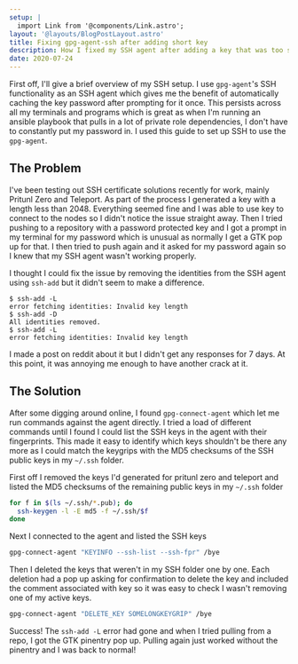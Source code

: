 ```yaml
---
setup: |
  import Link from '@components/Link.astro';
layout: '@layouts/BlogPostLayout.astro'
title: Fixing gpg-agent-ssh after adding short key
description: How I fixed my SSH agent after adding a key that was too short
date: 2020-07-24
---
```


First off, I'll give a brief overview of my SSH setup. I use `gpg-agent`'s SSH functionality as an SSH agent which gives me the benefit of automatically caching the key password after prompting for it once. This persists across all my terminals and programs which is great as when I'm running an ansible playbook that pulls in a lot of private role dependencies, I don't have to constantly put my password in. I used <Link external href="https://wiki.archlinux.org/index.php/GnuPG#SSH_agent">this guide</Link> to set up SSH to use the `gpg-agent`.

## The Problem

I've been testing out SSH certificate solutions recently for work, mainly <Link external href="https://zero.pritunl.com/">Pritunl Zero</Link> and <Link external href="https://gravitational.com/teleport/">Teleport</Link>. As part of the process I generated a key with a length less than 2048. Everything seemed fine and I was able to use key to connect to the nodes so I didn't notice the issue straight away. Then I tried pushing to a repository with a password protected key and I got a prompt in my terminal for my password which is unusual as normally I get a GTK pop up for that. I then tried to push again and it asked for my password again so I knew that my SSH agent wasn't working properly.

I thought I could fix the issue by removing the identities from the SSH agent using `ssh-add` but it didn't seem to make a difference.

```
$ ssh-add -L
error fetching identities: Invalid key length
$ ssh-add -D
All identities removed.
$ ssh-add -L
error fetching identities: Invalid key length
```

I made a <Link external href="https://www.reddit.com/r/linuxquestions/comments/hsaq2w/gpgagent_sshagent_stuck_with_bad_key/">post on reddit</Link> about it but I didn't get any responses for 7 days. At this point, it was annoying me enough to have another crack at it.

## The Solution

After some digging around online, I found `gpg-connect-agent` which let me run commands against the agent directly. I tried a load of different commands until I found I could list the SSH keys in the agent with their fingerprints. This made it easy to identify which keys shouldn't be there any more as I could match the keygrips with the MD5 checksums of the SSH public keys in my `~/.ssh` folder.

First off I removed the keys I'd generated for pritunl zero and teleport and listed the MD5 checksums of the remaining public keys in my `~/.ssh` folder

```sh
for f in $(ls ~/.ssh/*.pub); do
  ssh-keygen -l -E md5 -f ~/.ssh/$f
done
```

Next I connected to the agent and listed the SSH keys

```sh
gpg-connect-agent "KEYINFO --ssh-list --ssh-fpr" /bye
```

Then I deleted the keys that weren't in my SSH folder one by one. Each deletion had a pop up asking for confirmation to delete the key and included the comment associated with key so it was easy to check I wasn't removing one of my active keys.

```sh
gpg-connect-agent "DELETE_KEY SOMELONGKEYGRIP" /bye
```

Success! The `ssh-add -L` error had gone and when I tried pulling from a repo, I got the GTK pinentry pop up. Pulling again just worked without the pinentry and I was back to normal!


